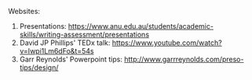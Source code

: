 Websites:

1. Presentations: https://www.anu.edu.au/students/academic-skills/writing-assessment/presentations
2. David JP Phillips' TEDx talk: https://www.youtube.com/watch?v=Iwpi1Lm6dFo&t=54s
3. Garr Reynolds' Powerpoint tips: http://www.garrreynolds.com/preso-tips/design/